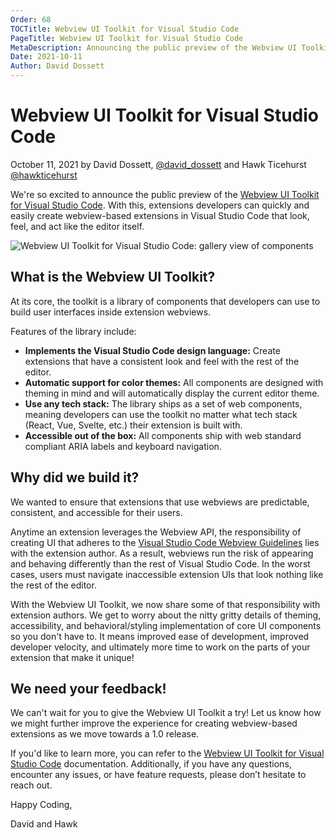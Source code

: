 ```yaml
---
Order: 68
TOCTitle: Webview UI Toolkit for Visual Studio Code
PageTitle: Webview UI Toolkit for Visual Studio Code
MetaDescription: Announcing the public preview of the Webview UI Toolkit for Visual Studio Code
Date: 2021-10-11
Author: David Dossett
---
```


# Webview UI Toolkit for Visual Studio Code

October 11, 2021 by David Dossett, [@david_dossett](https://twitter.com/david_dossett) and Hawk Ticehurst [@hawkticehurst](https://twitter.com/hawkticehurst)

We're so excited to announce the public preview of the [Webview UI Toolkit for Visual Studio Code](https://github.com/microsoft/vscode-webview-ui-toolkit). With this, extensions developers can quickly and easily create webview-based extensions in Visual Studio Code that look, feel, and act like the editor itself.

![Webview UI Toolkit for Visual Studio Code: gallery view of components](webview-ui-toolkit-artwork.png)

## What is the Webview UI Toolkit?

At its core, the toolkit is a library of components that developers can use to build user interfaces inside extension webviews.

Features of the library include:

- **Implements the Visual Studio Code design language:** Create extensions that have a consistent look and feel with the rest of the editor.
- **Automatic support for color themes:** All components are designed with theming in mind and will automatically display the current editor theme.
- **Use any tech stack:** The library ships as a set of web components, meaning developers can use the toolkit no matter what tech stack (React, Vue, Svelte, etc.) their extension is built with.
- **Accessible out of the box:** All components ship with web standard compliant ARIA labels and keyboard navigation.

## Why did we build it?

We wanted to ensure that extensions that use webviews are predictable, consistent, and accessible for their users.

Anytime an extension leverages the Webview API, the responsibility of creating UI that adheres to the [Visual Studio Code Webview Guidelines](https://code.visualstudio.com/api/references/extension-guidelines#webviews) lies with the extension author. As a result, webviews run the risk of appearing and behaving differently than the rest of Visual Studio Code. In the worst cases, users must navigate inaccessible extension UIs that look nothing like the rest of the editor.

With the Webview UI Toolkit, we now share some of that responsibility with extension authors. We get to worry about the nitty gritty details of theming, accessibility, and behavioral/styling implementation of core UI components so you don't have to. It means improved ease of development, improved developer velocity, and ultimately more time to work on the parts of your extension that make it unique!

## We need your feedback!

We can't wait for you to give the Webview UI Toolkit a try! Let us know how we might further improve the experience for creating webview-based extensions as we move towards a 1.0 release.

If you'd like to learn more, you can refer to the [Webview UI Toolkit for Visual Studio Code](https://github.com/microsoft/vscode-webview-ui-toolkit) documentation. Additionally, if you have any questions, encounter any issues, or have feature requests, please don’t hesitate to reach out.

Happy Coding,

David and Hawk
